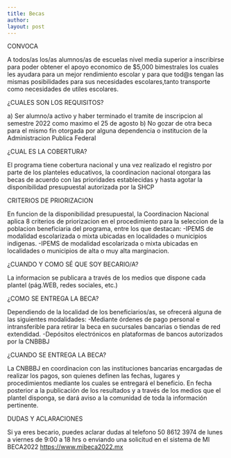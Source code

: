 ```yaml
---
title: Becas
author:
layout: post
---
```


CONVOCA

A todos/as los/as alumnos/as de escuelas nivel media superior a inscribirse para poder obtener el apoyo economico de $5,000 bimestrales los cuales les ayudara para un mejor rendimiento escolar y para que tod@s tengan las mismas posibilidades para sus necesidades escolares,tanto transporte como necesidades de utiles escolares.

¿CUALES SON LOS REQUISITOS?

a) Ser alumno/a activo y haber terminado el tramite de inscripcion al semestre 2022 como maximo el 25 de agosto
b) No gozar de otra beca para el mismo fin otorgada por alguna dependencia o institucion de la Administracion Publica Federal

¿CUAL ES LA COBERTURA?

El programa tiene cobertura nacional y una vez realizado el registro por parte de los planteles educativos, la coordinacion nacional otorgara las becas de acuerdo con las prioridades establecidas y hasta agotar la disponibilidad presupuestal autorizada por la SHCP

CRITERIOS DE PRIORIZACION 

En funcion de la disponibilidad presupuestal, la Coordinacion Nacional aplica 8 criterios de priorizacion en el procedimiento para la seleccion de la poblacion beneficiaria del programa, entre los que destacan:
-IPEMS de modalidad escolarizada o mixta ubicadas en localidades o municipios indigenas.
-IPEMS de modalidad escolarizada o mixta ubicadas en localidades o municipios de alta o muy alta marginacion.

¿CUANDO Y COMO SÉ QUE SOY BECARIO/A?

La informacion se publicara a través de los medios que dispone cada plantel (pág.WEB, redes sociales, etc.)

¿COMO SE ENTREGA LA BECA?

Dependiendo de la localidad de los beneficiarios/as, se ofrecerá alguna de las siguientes modalidades:
-Mediante órdenes de pago personal e intransferible para retirar la beca en sucursales bancarias o tiendas de red extendidad.
-Depósitos electrónicos en plataformas de bancos autorizados por la CNBBBJ

¿CUANDO SE ENTREGA LA BECA?

La CNBBBJ en coordinacion con las instituciones bancarias encargadas de realizar los pagos, son quienes definen las fechas, lugares y procedimientos mediante los cuales se entregará el beneficio. En fecha posterior a la publicación de los resultados y a través de los medios que el plantel disponga, se dará aviso a la comunidad de toda la información pertinente.

DUDAS Y ACLARACIONES

Si ya eres becario, puedes aclarar dudas al telefono 50 8612 3974 de lunes a viernes de 9:00 a 18 hrs o enviando una solicitud en el sistema de MI BECA2022
https://www.mibeca2022.mx

